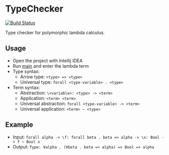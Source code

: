 # TypeChecker

[![Build Status](https://github.com/IdeaSeeker/TypeChecker/workflows/CI/badge.svg)](https://github.com/IdeaSeeker/TypeChecker/actions)

Type checker for polymorphic lambda calculus.

## Usage

- Open the project with Intellij IDEA
- Run [main](https://github.com/IdeaSeeker/TypeChecker/blob/main/src/main/scala/Main.scala#L3) and enter the lambda term
- Type syntax:
  - Arrow type: `<type> => <type>`
  - Universal type: `forall <type-variable> . <type>`
- Term syntax:
  - Abstraction: `\<variable>: <type> -> <term>`
  - Application: `<term> <term>`
  - Universal abstraction: `forall <type-variable> -> <term>`
  - Universal application: `<term> ~ <type>`

## Example

- Input: `forall alpha -> \f: forall beta . beta => alpha -> \x: Bool -> f ~ Bool x`
- Output: `Type: ∀alpha . (∀beta . beta => alpha) => Bool => alpha`
